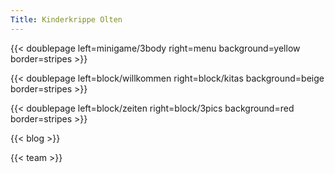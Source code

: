 ```yaml
---
Title: Kinderkrippe Olten
---
```

{{< doublepage left=minigame/3body right=menu background=yellow border=stripes >}}

{{< doublepage left=block/willkommen right=block/kitas background=beige border=stripes >}}

{{< doublepage left=block/zeiten right=block/3pics background=red border=stripes >}}

<!-- {{< doublepage left=block/3pics right=block/blog background=beige border=stripes >}} -->

<a name="blog" style="text-decoration: unset">
{{< blog >}}
</a>

{{< team >}}